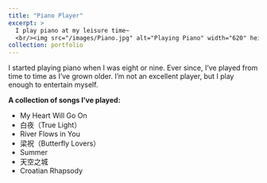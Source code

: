 ```yaml
---
title: "Piano Player"
excerpt: >
  I play piano at my leisure time~
  <br/><img src="/images/Piano.jpg" alt="Playing Piano" width="620" height="580" />
collection: portfolio
---
```


I started playing piano when I was eight or nine. Ever since, I’ve played from time to time as I’ve grown older. I’m not an excellent player, but I play enough to entertain myself.

**A collection of songs I’ve played:**
- My Heart Will Go On  
- 白夜（True Light）  
- River Flows in You  
- 梁祝（Butterfly Lovers）  
- Summer  
- 天空之城  
- Croatian Rhapsody
